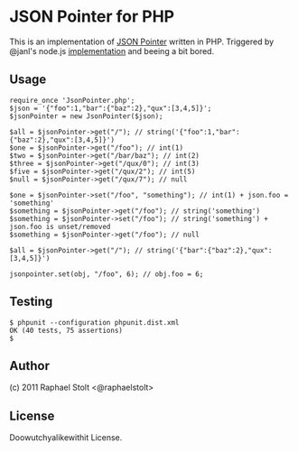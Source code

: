 # JSON Pointer for PHP

This is an implementation of [JSON Pointer](http://tools.ietf.org/html/draft-pbryan-zyp-json-pointer-00) written in PHP. Triggered by @janl's node.js [implementation](https://github.com/janl/node-jsonpointer) and beeing a bit bored.

## Usage

    require_once 'JsonPointer.php';
    $json = '{"foo":1,"bar":{"baz":2},"qux":[3,4,5]}';
    $jsonPointer = new JsonPointer($json);

    $all = $jsonPointer->get("/"); // string('{"foo":1,"bar":{"baz":2},"qux":[3,4,5]}')
    $one = $jsonPointer->get("/foo"); // int(1)
    $two = $jsonPointer->get("/bar/baz"); // int(2)
    $three = $jsonPointer->get("/qux/0"); // int(3)
    $five = $jsonPointer->get("/qux/2"); // int(5)
    $null = $jsonPointer->get("/qux/7"); // null

    $one = $jsonPointer->set("/foo", "something"); // int(1) + json.foo = 'something'
    $something = $jsonPointer->get("/foo"); // string('something')
    $something = $jsonPointer->set("/foo"); // string('something') + json.foo is unset/removed
    $something = $jsonPointer->get("/foo"); // null

    $all = $jsonPointer->get("/"); // string('{"bar":{"baz":2},"qux":[3,4,5]}')

    jsonpointer.set(obj, "/foo", 6); // obj.foo = 6;

## Testing

    $ phpunit --configuration phpunit.dist.xml
    OK (40 tests, 75 assertions)
    $
    
## Author

(c) 2011 Raphael Stolt <@raphaelstolt>

## License

Doowutchyalikewithit License.